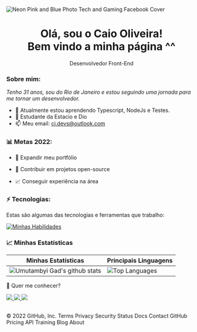 ![Neon Pink and Blue Photo Tech and Gaming Facebook Cover](https://user-images.githubusercontent.com/110484402/182450033-b9bec880-b9ef-4bca-bc89-9aeadc64832c.png)

<h1 align='center'>
  Olá, sou o Caio Oliveira!
  <br/>
  Bem vindo a minha página ^^
</h1>

<p align='center'>
  Desenvolvedor Front-End
</p>

###  Sobre mim:

<p>
  <em>
    Tenho 31 anos, sou do Rio de Janeiro e estou seguindo uma jornada para me tornar um desenvolvedor.
  </em>
</p>

- 🌱 Atualmente estou aprendendo Typescript, NodeJs e Testes.
- 🚀 Estudante da Estacio e Dio
- 📫 Meu email: cj.devs@outlook.com

### 📊 Metas 2022:

- 📂 Expandir meu portfólio

- 🤝 Contribuir em projetos open-source

- 📈 Conseguir experiência na área

### ⚡ Tecnologias:

Estas são algumas das tecnologias e ferramentas que trabalho:

[![Minhas Habilidades](https://skillicons.dev/icons?i=html,css,js,sass,react,nextjs,styledcomponents,nodejs,firebase,mysql,cpp,python,git,github
)](https://skillicons.dev)

### 📈 Minhas Estatísticas

| Minhas Estatísticas                                                                                                                                                            | Principais Linguagens                                                                                                                                                                     |
| ------------------------------------------------------------------------------------------------------------------------------------------------------------------------ | ---------------------------------------------------------------------------------------------------------------------------------------------------------------------------------- |
| ![Umutambyi Gad's github stats](https://github-readme-stats.vercel.app/api?username=C410J0S3&show_icons=true&hide_border=true&count_private=true&theme=jolly) | ![Top Languages](https://github-readme-stats.vercel.app/api/top-langs/?username=C410J0S3&langs_count=10&count_private=true&hide_border=true&theme=jolly&layout=compact) |

💬 Quer me conhecer?

<div> 
  <a href = "mailto:cj.devs@outlook.com">
    <img src="https://img.shields.io/badge/-Gmail-%23333?style=for-the-badge&logo=gmail&logoColor=white" target="_blank">
  </a>
  <a href="https://www.linkedin.com/in/caio-oliveira-44a8b9237/" target="_blank">
    <img src="https://img.shields.io/badge/-LinkedIn-%230077B5?style=for-the-badge&logo=linkedin&logoColor=white" target="_blank">
  </a>
  <a href="https://wa.me/5521980903910" target="_blank">
    <img src="https://img.shields.io/badge/whatsapp-00000?style=for-the-badge&logo=whatsapp&logoColor=white" target="_blank">
  </a>
</div>
  
  ##
  
© 2022 GitHub, Inc.
Terms
Privacy
Security
Status
Docs
Contact GitHub
Pricing
API
Training
Blog
About
